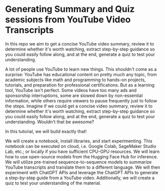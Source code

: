 # Generating Summary and Quiz sessions from YouTube Video Transcripts
In this repo we aim to get a concise YouTube video summary, review it to determine whether it's worth watching, extract step-by-step guidance so you could easily follow along, and at the end, generate a quiz to test your understanding.

A lot of people use YouTube to learn new things. This shouldn't come as a surprise: YouTube has educational content on pretty much any topic, from academic subjects like math and programming to hands-on projects, tutorials, and preparation for professional certifications. But as a learning tool, YouTube isn't perfect. Some videos have too many ads and sponsorship interruptions, some are slowed down by non-essential information, while others require viewers to pause frequently just to follow the steps. Imagine if we could get a concise video summary, review it to determine whether it's worth watching, extract step-by-step guidance so you could easily follow along, and at the end, generate a quiz to test your understanding. Wouldn't that be awesome?

In this tutorial, we will build exactly that!

We will create a notebook, install libraries, and start experimenting. This notebook can be executed on cloud, i.e. Google Colab, SageMaker Studio Lab, etc.; or locally if you have sufficient CPU-GPU resources.
We will learn how to use open-source models from the Hugging Face Hub for inference. We will utilize pre-trained sequence-to-sequence models to summarize YouTube transcripts and translate them to a different language.
We will then experiment with ChatGPT APIs and leverage the ChatGPT APIs to generate a step-by-step guide from a YouTube video. Additionally, we will create a quiz to test your understanding of the material.
